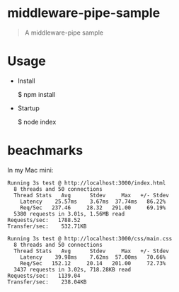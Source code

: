 middleware-pipe-sample
=======================

> A middleware-pipe sample

# Usage

* Install

	$ npm install

* Startup

	$ node index

# beachmarks

In my Mac mini: 

	Running 3s test @ http://localhost:3000/index.html
	  8 threads and 50 connections
	  Thread Stats   Avg      Stdev     Max   +/- Stdev
	    Latency    25.57ms    3.67ms  37.74ms   86.22%
	    Req/Sec   237.46     28.32   291.00     69.19%
	  5380 requests in 3.01s, 1.56MB read
	Requests/sec:   1788.52
	Transfer/sec:    532.71KB

	Running 3s test @ http://localhost:3000/css/main.css
	  8 threads and 50 connections
	  Thread Stats   Avg      Stdev     Max   +/- Stdev
	    Latency    39.98ms    7.62ms  57.00ms   70.66%
	    Req/Sec   152.12     20.14   201.00     72.73%
	  3437 requests in 3.02s, 718.28KB read
	Requests/sec:   1139.04
	Transfer/sec:    238.04KB
